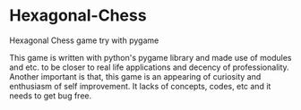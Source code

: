 # Hexagonal-Chess
Hexagonal Chess game try with pygame

This game is written with python's pygame library and made use of modules and etc. to be closer to real life applications and decency of professionality. Another important is that, this game is an appearing of curiosity and enthusiasm of self improvement. It lacks of concepts, codes, etc and it needs to get bug free.
